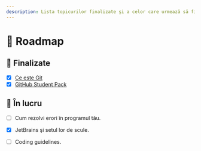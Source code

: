```yaml
---
description: Lista topicurilor finalizate şi a celor care urmează să fie adăugate aici
---
```


# 🚙 Roadmap

## 🏁 Finalizate

* [x] [Ce este Git](docs/git-istoria-fisierelor-tale/)
* [x] [GitHub Student Pack]()

## 🔨 În lucru

* [ ] Cum rezolvi erori în programul tău.
* [x] JetBrains şi setul lor de scule.
* [ ] Coding guidelines.




